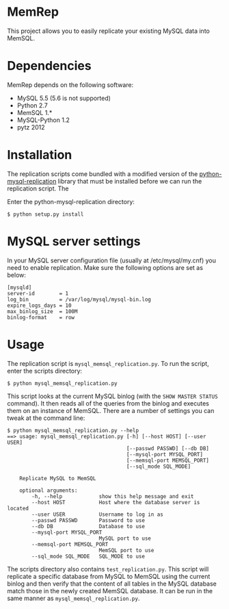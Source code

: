 MemRep
============================================

This project allows you to easily replicate your existing MySQL data into
MemSQL.

Dependencies
============
MemRep depends on the following software:

* MySQL 5.5 (5.6 is not supported)
* Python 2.7
* MemSQL 1.\*
* MySQL-Python 1.2
* pytz 2012


Installation
=============

The replication scripts come bundled with a modified version of the
[python-mysql-replication](https://github.com/noplay/python-mysql-replication)
library that must be installed before we can run the replication script. The


Enter the python-mysql-replication directory:

    $ python setup.py install 

MySQL server settings
=========================

In your MySQL server configuration file (usually at /etc/mysql/my.cnf) you need
to enable replication. Make sure the following options are set as below:

    [mysqld]
    server-id		 = 1
    log_bin			 = /var/log/mysql/mysql-bin.log
    expire_logs_days = 10
    max_binlog_size  = 100M
    binlog-format    = row

Usage
=====

The replication script is ``mysql_memsql_replication.py``. To run the script,
enter the scripts directory:
    
    $ python mysql_memsql_replication.py

This script looks at the current MySQL binlog (with the ``SHOW MASTER STATUS``
command). It then reads all of the queries from the binlog and executes them on
an instance of MemSQL. There are a number of settings you can tweak at the
command line:

    $ python mysql_memsql_replication.py --help
    ==> usage: mysql_memsql_replication.py [-h] [--host HOST] [--user USER]
                                           [--passwd PASSWD] [--db DB]
                                           [--mysql-port MYSQL_PORT]
                                           [--memsql-port MEMSQL_PORT]
                                           [--sql_mode SQL_MODE]
     
        Replicate MySQL to MemSQL
        
        optional arguments:
            -h, --help            show this help message and exit
            --host HOST           Host where the database server is located
            --user USER           Username to log in as
            --passwd PASSWD       Password to use
            --db DB               Database to use
            --mysql-port MYSQL_PORT
                                  MySQL port to use
            --memsql-port MEMSQL_PORT
                                  MemSQL port to use
            --sql_mode SQL_MODE   SQL_MODE to use

The scripts directory also contains ``test_replication.py``. This script will
replicate a specific database from MySQL to MemSQL using the current binlog and
then verify that the content of all tables in the MySQL database match those in
the newly created MemSQL database. It can be run in the same manner as
``mysql_memsql_replication.py``.
